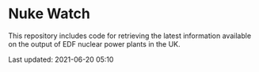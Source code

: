 # Nuke Watch

This repository includes code for retrieving the latest information available on the output of EDF nuclear power plants in the UK.

Last updated: 2021-06-20 05:10